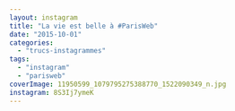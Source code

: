 ```yaml
---
layout: instagram
title: "La vie est belle à #ParisWeb"
date: "2015-10-01"
categories: 
  - "trucs-instagrammes"
tags: 
  - "instagram"
  - "parisweb"
coverImage: 11950599_1079795275388770_1522090349_n.jpg
instagram: 8S3Ij7ymeK
---
```

